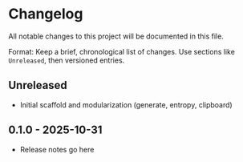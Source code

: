 # Changelog

All notable changes to this project will be documented in this file.

Format: Keep a brief, chronological list of changes. Use sections like `Unreleased`, then versioned entries.

## Unreleased

- Initial scaffold and modularization (generate, entropy, clipboard)

## 0.1.0 - 2025-10-31

- Release notes go here
